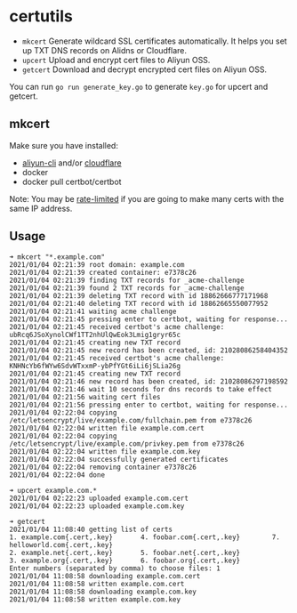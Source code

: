 # certutils

- `mkcert` Generate wildcard SSL certificates automatically. It helps you set up TXT DNS records on Alidns or Cloudflare.
- `upcert` Upload and encrypt cert files to Aliyun OSS.
- `getcert` Download and decrypt encrypted cert files on Aliyun OSS.

You can run `go run generate_key.go` to generate `key.go` for upcert and getcert.

## mkcert

Make sure you have installed:

- [aliyun-cli](https://github.com/aliyun/aliyun-cli) and/or [cloudflare](https://github.com/caiguanhao/cloudflare)
- docker
- docker pull certbot/certbot

Note: You may be [rate-limited](https://letsencrypt.org/docs/rate-limits/) if you are going to make many certs with the same IP address.

## Usage

```
➜ mkcert "*.example.com"
2021/01/04 02:21:39 root domain: example.com
2021/01/04 02:21:39 created container: e7378c26
2021/01/04 02:21:39 finding TXT records for _acme-challenge
2021/01/04 02:21:39 found 2 TXT records for _acme-challenge
2021/01/04 02:21:39 deleting TXT record with id 18862666777171968
2021/01/04 02:21:40 deleting TXT record with id 18862665550077952
2021/01/04 02:21:41 waiting acme challenge
2021/01/04 02:21:45 pressing enter to certbot, waiting for response...
2021/01/04 02:21:45 received certbot's acme challenge: ubRcq6JSoXynolCWf1TT2nhUlQwEok3Lmig1gryr65c
2021/01/04 02:21:45 creating new TXT record
2021/01/04 02:21:45 new record has been created, id: 21028086258404352
2021/01/04 02:21:45 received certbot's acme challenge: KNHNcYb6fWYw6SdvWTxxmP-ybPfYGt6iLi6jSLia26g
2021/01/04 02:21:45 creating new TXT record
2021/01/04 02:21:46 new record has been created, id: 21028086297198592
2021/01/04 02:21:46 wait 10 seconds for dns records to take effect
2021/01/04 02:21:56 waiting cert files
2021/01/04 02:21:56 pressing enter to certbot, waiting for response...
2021/01/04 02:22:04 copying /etc/letsencrypt/live/example.com/fullchain.pem from e7378c26
2021/01/04 02:22:04 written file example.com.cert
2021/01/04 02:22:04 copying /etc/letsencrypt/live/example.com/privkey.pem from e7378c26
2021/01/04 02:22:04 written file example.com.key
2021/01/04 02:22:04 successfully generated certificates
2021/01/04 02:22:04 removing container e7378c26
2021/01/04 02:22:04 done

➜ upcert example.com.*
2021/01/04 02:22:23 uploaded example.com.cert
2021/01/04 02:22:23 uploaded example.com.key

➜ getcert
2021/01/04 11:08:40 getting list of certs
1. example.com{.cert,.key}       4. foobar.com{.cert,.key}        7. helloworld.com{.cert,.key}
2. example.net{.cert,.key}       5. foobar.net{.cert,.key}
3. example.org{.cert,.key}       6. foobar.org{.cert,.key}
Enter numbers (separated by comma) to choose files: 1
2021/01/04 11:08:58 downloading example.com.cert
2021/01/04 11:08:58 written example.com.cert
2021/01/04 11:08:58 downloading example.com.key
2021/01/04 11:08:58 written example.com.key
```
